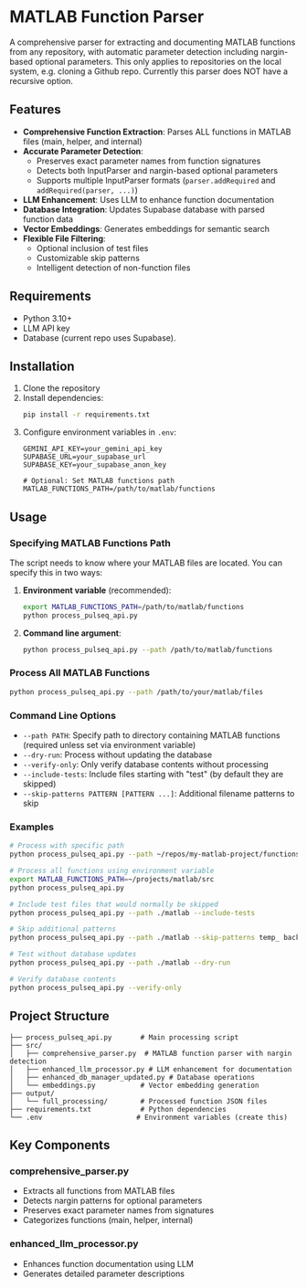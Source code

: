 # MATLAB Function Parser

A comprehensive parser for extracting and documenting MATLAB functions from any repository, with automatic parameter detection including nargin-based optional parameters. This only applies to repositories on the local system, e.g. cloning a Github repo. Currently this parser does NOT have a recursive option.

## Features

- **Comprehensive Function Extraction**: Parses ALL functions in MATLAB files (main, helper, and internal)
- **Accurate Parameter Detection**: 
  - Preserves exact parameter names from function signatures
  - Detects both InputParser and nargin-based optional parameters
  - Supports multiple InputParser formats (`parser.addRequired` and `addRequired(parser, ...)`)
- **LLM Enhancement**: Uses LLM to enhance function documentation
- **Database Integration**: Updates Supabase database with parsed function data
- **Vector Embeddings**: Generates embeddings for semantic search
- **Flexible File Filtering**: 
  - Optional inclusion of test files
  - Customizable skip patterns
  - Intelligent detection of non-function files

## Requirements

- Python 3.10+
- LLM API key
- Database (current repo uses Supabase). 

## Installation

1. Clone the repository
2. Install dependencies:
   ```bash
   pip install -r requirements.txt
   ```
3. Configure environment variables in `.env`:
   ```
   GEMINI_API_KEY=your_gemini_api_key
   SUPABASE_URL=your_supabase_url
   SUPABASE_KEY=your_supabase_anon_key
   
   # Optional: Set MATLAB functions path
   MATLAB_FUNCTIONS_PATH=/path/to/matlab/functions
   ```

## Usage

### Specifying MATLAB Functions Path

The script needs to know where your MATLAB files are located. You can specify this in two ways:

1. **Environment variable** (recommended):
   ```bash
   export MATLAB_FUNCTIONS_PATH=/path/to/matlab/functions
   python process_pulseq_api.py
   ```

2. **Command line argument**:
   ```bash
   python process_pulseq_api.py --path /path/to/matlab/functions
   ```

### Process All MATLAB Functions

```bash
python process_pulseq_api.py --path /path/to/your/matlab/files
```

### Command Line Options

- `--path PATH`: Specify path to directory containing MATLAB functions (required unless set via environment variable)
- `--dry-run`: Process without updating the database
- `--verify-only`: Only verify database contents without processing
- `--include-tests`: Include files starting with "test" (by default they are skipped)
- `--skip-patterns PATTERN [PATTERN ...]`: Additional filename patterns to skip

### Examples

```bash
# Process with specific path
python process_pulseq_api.py --path ~/repos/my-matlab-project/functions

# Process all functions using environment variable
export MATLAB_FUNCTIONS_PATH=~/projects/matlab/src
python process_pulseq_api.py

# Include test files that would normally be skipped
python process_pulseq_api.py --path ./matlab --include-tests

# Skip additional patterns
python process_pulseq_api.py --path ./matlab --skip-patterns temp_ backup_

# Test without database updates
python process_pulseq_api.py --path ./matlab --dry-run

# Verify database contents
python process_pulseq_api.py --verify-only
```

## Project Structure

```
├── process_pulseq_api.py       # Main processing script
├── src/
│   ├── comprehensive_parser.py  # MATLAB function parser with nargin detection
│   ├── enhanced_llm_processor.py # LLM enhancement for documentation
│   ├── enhanced_db_manager_updated.py # Database operations
│   └── embeddings.py           # Vector embedding generation
├── output/
│   └── full_processing/        # Processed function JSON files
├── requirements.txt            # Python dependencies
└── .env                       # Environment variables (create this)
```

## Key Components

### comprehensive_parser.py
- Extracts all functions from MATLAB files
- Detects nargin patterns for optional parameters
- Preserves exact parameter names from signatures
- Categorizes functions (main, helper, internal)

### enhanced_llm_processor.py
- Enhances function documentation using LLM
- Generates detailed parameter descriptions



